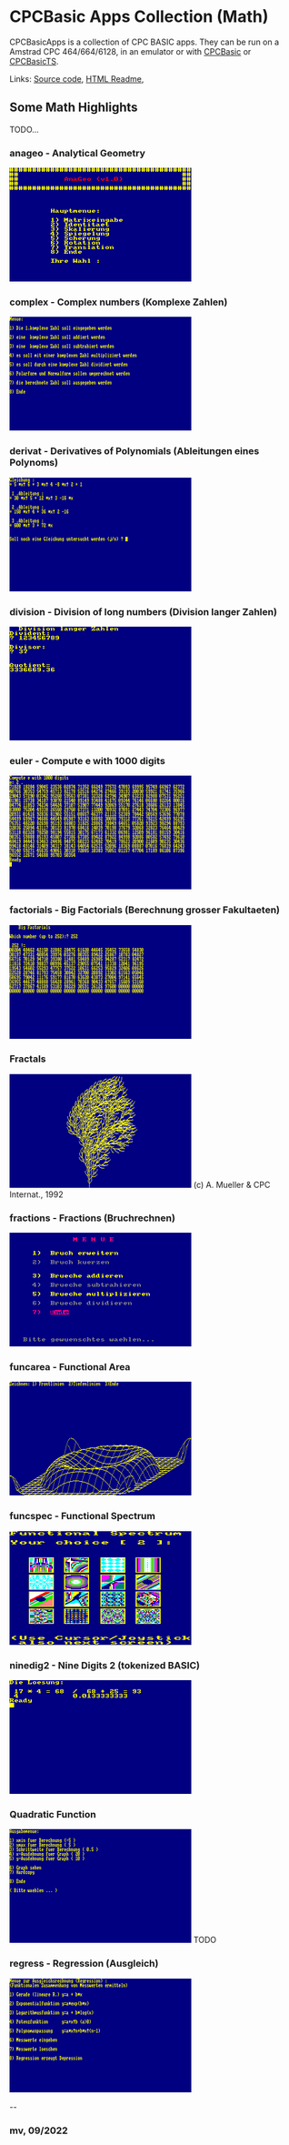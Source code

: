 # CPCBasic Apps Collection (Math)

CPCBasicApps is a collection of CPC BASIC apps.
They can be run on a Amstrad CPC 464/664/6128, in an emulator or with
[CPCBasic](https://benchmarko.github.io/CPCBasic/) or [CPCBasicTS](https://benchmarko.github.io/CPCBasicTS/).

Links:
[Source code](https://github.com/benchmarko/CPCBasicApps/),
[HTML Readme](https://github.com/benchmarko/CPCBasicApps/#readme),

## Some Math Highlights

TODO...

### anageo - Analytical Geometry

[![Analytical Geometry](./img/anageo.png)](https://benchmarko.github.io/CPCBasic/index.html?database=apps&example=math/anageo)

### complex - Complex numbers (Komplexe Zahlen)

[![Complex numbers (Komplexe Zahlen)](./img/complex.png)](https://benchmarko.github.io/CPCBasic/index.html?database=apps&example=math/complex)

### derivat - Derivatives of Polynomials (Ableitungen eines Polynoms)

[![Derivatives of Polynomials (Ableitungen eines Polynoms)](./img/derivat.png)](https://benchmarko.github.io/CPCBasic/index.html?database=apps&example=math/derivat)

### division - Division of long numbers (Division langer Zahlen)

[![Division of long numbers (Division langer Zahlen)](./img/division.png)](https://benchmarko.github.io/CPCBasic/index.html?database=apps&example=math/division)

### euler - Compute e with 1000 digits

[![Compute e with 1000 digits](./img/euler.png)](https://benchmarko.github.io/CPCBasic/index.html?database=apps&example=math/euler)

### factorials - Big Factorials (Berechnung grosser Fakultaeten)

[![Big Factorials (Berechnung grosser Fakultaeten)](./img/factorials.png)](https://benchmarko.github.io/CPCBasic/index.html?database=apps&example=math/factorials)

### Fractals

[![Fractals](./img/fractals.png)](https://benchmarko.github.io/CPCBasic/index.html?database=apps&example=math/fractals) (c) A. Mueller & CPC Internat., 1992

### fractions - Fractions (Bruchrechnen)

[![Fractions (Bruchrechnen)](./img/fractions.png)](https://benchmarko.github.io/CPCBasic/index.html?database=apps&example=math/fractions)

### funcarea - Functional Area

[![Functional Area](./img/funcarea.png)](https://benchmarko.github.io/CPCBasic/index.html?database=apps&example=math/funcarea)

### funcspec - Functional Spectrum

[![Functional Spectrum](./img/funcspec.png)](https://benchmarko.github.io/CPCBasic/index.html?database=apps&example=math/funcspec)

### ninedig2 - Nine Digits 2 (tokenized BASIC)

[![Nine Digits 2](./img/ninedig2.png)](https://benchmarko.github.io/CPCBasic/index.html?database=apps&example=math/ninedig2)

### Quadratic Function

[![Quadratic Function](./img/quadfunc.png)](https://benchmarko.github.io/CPCBasic/index.html?database=apps&example=quadfunc) TODO

### regress - Regression (Ausgleich)

[![Regression (Ausgleich)](./img/regress.png)](https://benchmarko.github.io/CPCBasic/index.html?database=apps&example=math/regress)

--

### **mv, 09/2022**
